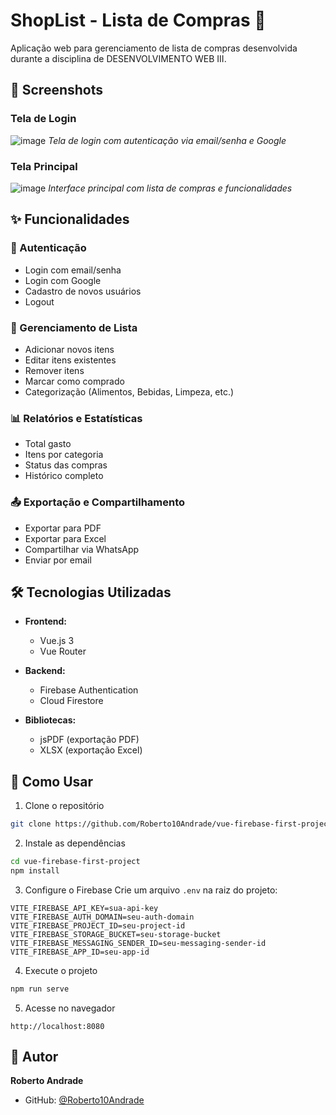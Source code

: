 # ShopList - Lista de Compras 🛒

Aplicação web para gerenciamento de lista de compras desenvolvida durante a disciplina de DESENVOLVIMENTO WEB III.

## 📸 Screenshots

### Tela de Login
![image](https://github.com/user-attachments/assets/e60732ca-0d74-4aa2-886a-86d7f046ef3e)
*Tela de login com autenticação via email/senha e Google*

### Tela Principal
![image](https://github.com/user-attachments/assets/dac28ce6-6a6b-49fd-a8a7-96aae620667e)
*Interface principal com lista de compras e funcionalidades*

## ✨ Funcionalidades

### 🔐 Autenticação
- Login com email/senha
- Login com Google
- Cadastro de novos usuários
- Logout

### 📝 Gerenciamento de Lista
- Adicionar novos itens
- Editar itens existentes
- Remover itens
- Marcar como comprado
- Categorização (Alimentos, Bebidas, Limpeza, etc.)

### 📊 Relatórios e Estatísticas
- Total gasto
- Itens por categoria
- Status das compras
- Histórico completo

### 📤 Exportação e Compartilhamento
- Exportar para PDF
- Exportar para Excel
- Compartilhar via WhatsApp
- Enviar por email

## 🛠️ Tecnologias Utilizadas

- **Frontend:**
  - Vue.js 3
  - Vue Router

- **Backend:**
  - Firebase Authentication
  - Cloud Firestore

- **Bibliotecas:**
  - jsPDF (exportação PDF)
  - XLSX (exportação Excel)

## 🚀 Como Usar

1. Clone o repositório
```bash
git clone https://github.com/Roberto10Andrade/vue-firebase-first-project.git
```

2. Instale as dependências
```bash
cd vue-firebase-first-project
npm install
```

3. Configure o Firebase
Crie um arquivo `.env` na raiz do projeto:
```env
VITE_FIREBASE_API_KEY=sua-api-key
VITE_FIREBASE_AUTH_DOMAIN=seu-auth-domain
VITE_FIREBASE_PROJECT_ID=seu-project-id
VITE_FIREBASE_STORAGE_BUCKET=seu-storage-bucket
VITE_FIREBASE_MESSAGING_SENDER_ID=seu-messaging-sender-id
VITE_FIREBASE_APP_ID=seu-app-id
```

4. Execute o projeto
```bash
npm run serve
```

5. Acesse no navegador
```
http://localhost:8080
```

## 👤 Autor

**Roberto Andrade**
- GitHub: [@Roberto10Andrade](https://github.com/Roberto10Andrade)


